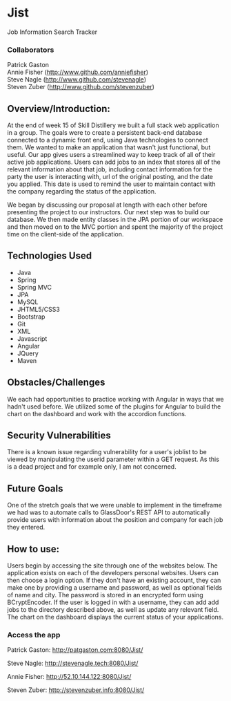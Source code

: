 # Jist 
Job Information Search Tracker

### Collaborators 
Patrick Gaston<br>
Annie Fisher (http://www.github.com/anniefisher)<br>
Steve Nagle (http://www.github.com/stevenagle)<br>
Steven Zuber (http://www.github.com/stevenzuber)

## Overview/Introduction:
At the end of week 15 of Skill Distillery we built a full stack web application in a group. The goals were to create a persistent back-end database connected to a dynamic front end, using Java technologies to connect them.
We wanted to make an application that wasn't just functional, but useful. Our app gives users a streamlined way to
keep track of all of their active job applications. Users can add jobs to an index that stores all of the relevant information
about that job, including contact information for the party the user is interacting with, url of the original posting, and
the date you applied. This date is used to remind the user to maintain contact with the company regarding the status of the application.

We began by discussing our proposal at length with each other before presenting the project to our instructors.
Our next step was to build our database. We then made entity classes in the JPA portion of our workspace
and then moved on to the MVC portion and spent the majority of the project time on the client-side of the application.

## Technologies Used
<ul>
<li>Java</li>
<li>Spring</li>
<li>Spring MVC</li>
<li>JPA</li>
<li>MySQL</li>
<li>JHTML5/CSS3</li>
<li>Bootstrap</li>
<li>Git</li>
<li>XML</li>
<li>Javascript</li>
<li>Angular</li>
<li>JQuery</li>
<li>Maven</li>
</ul>

## Obstacles/Challenges
We each had opportunities to practice working with Angular in ways that we hadn't used before. We utilized some of the plugins for Angular to build the chart on the dashboard and work with the accordion functions.

## Security Vulnerabilities
There is a known issue regarding vulnerability for a user's joblist to be viewed by manipulating the userid parameter within a GET request.  As this is a dead project and for example only, I am not concerned.

## Future Goals

One of the stretch goals that we were unable to implement in the timeframe we had was to automate calls to GlassDoor's REST API to
automatically provide users with information about the position and company for each job they entered.

## How to use:

Users begin by accessing the site through one of the websites below. The application exists on each of the developers personal websites.
Users can then choose a login option. If they don't have an existing account, they can make one by providing a username and password, as
well as optional fields of name and city. The password is stored in an encrypted form using BCryptEncoder. If the user is logged in with a
username, they can add add jobs to the directory described above, as well as update any relevant field. The chart on the dashboard
displays the current status of your applications.



### Access the app

Patrick Gaston: http://patgaston.com:8080/Jist/

Steve Nagle: http://stevenagle.tech:8080/Jist/

Annie Fisher: http://52.10.144.122:8080/Jist/

Steven Zuber: http://stevenzuber.info:8080/Jist/
